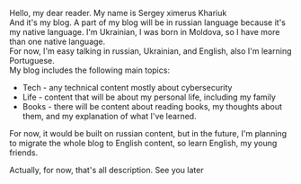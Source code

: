 Hello, my dear reader. My name is Sergey ximerus Khariuk  
And it's my blog. A part of my blog will be in russian language because it's my native language. I'm Ukrainian, I was born in Moldova, so I have more than one native language.  
For now, I'm easy talking in russian, Ukrainian, and English, also I'm learning Portuguese.  
My blog includes the following main topics:  
* Tech - any technical content mostly about cybersecurity
* Life - content that will be about my personal life, including my family
* Books - there will be content about reading books, my thoughts about them, and my explanation of what I've learned.

For now, it would be built on russian content, but in the future, I'm planning to migrate the whole blog to English content, so learn English, my young friends.

Actually, for now, that's all description. See you later